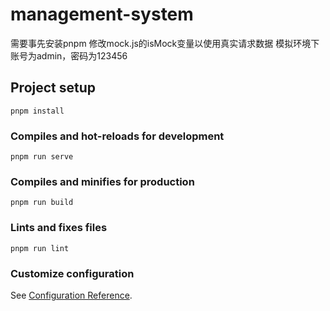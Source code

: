 # management-system
需要事先安装pnpm
修改mock.js的isMock变量以使用真实请求数据
模拟环境下账号为admin，密码为123456
## Project setup
```
pnpm install
```

### Compiles and hot-reloads for development
```
pnpm run serve
```

### Compiles and minifies for production
```
pnpm run build
```

### Lints and fixes files
```
pnpm run lint
```

### Customize configuration
See [Configuration Reference](https://cli.vuejs.org/config/).
